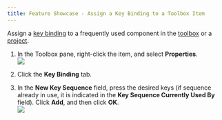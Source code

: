 ```yaml
---
title: Feature Showcase - Assign a Key Binding to a Toolbox Item
---
```


Assign a [key binding](/manual/prefs.html#Config_Key_Bindings) to a frequently used component in the [toolbox](/manual/toolbox.html) or a [project](/manual/project.html).

1. In the Toolbox pane, right-click the item, and select **Properties**.                              
    ![](/images/tourlet_keybinding_props.png)  

1. Click the **Key Binding** tab.                                                       

1. In the **New Key Sequence** field, press the desired keys (if sequence already in use, it is indicated in the **Key Sequence Currently Used By** field). Click **Add**, and then click **OK**.                                                   
    ![](/images/tourlet_keybinding_add.png)
